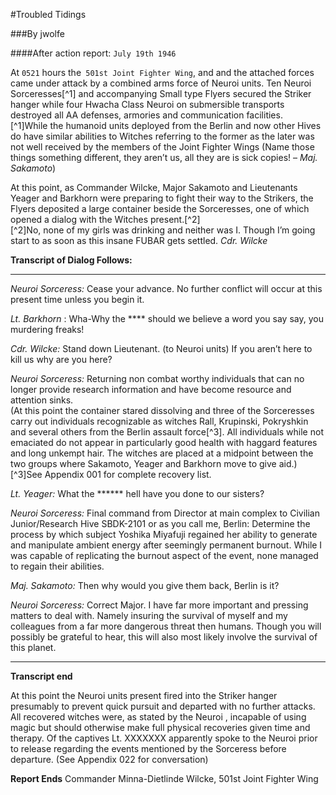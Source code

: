 #Troubled Tidings

###By jwolfe

####After action report: `July 19th 1946`

At `0521` hours the` 501st Joint Fighter Wing`, and and the attached forces came under attack by a combined arms force of Neuroi units. Ten Neuroi Sorceresses[^1] and accompanying Small type Flyers secured the Striker hanger while four Hwacha Class Neuroi on submersible transports destroyed all AA defenses, armories and communication facilities.  
[^1]While the humanoid units deployed from the Berlin and now other Hives do have similar abilities to Witches referring to the former as the later was not well received by the members of the Joint Fighter Wings (Name those things something different, they aren’t us, all they are is sick copies! – *Maj. Sakamoto*)

At this point, as Commander Wilcke, Major Sakamoto and Lieutenants Yeager and Barkhorn were preparing to fight their way to the Strikers, the Flyers deposited a large container beside the Sorceresses, one of which opened a dialog with the Witches present.[^2]  
[^2]No, none of my girls was drinking and neither was I. Though I’m going start to as soon as this insane FUBAR gets settled. *Cdr. Wilcke*

**Transcript of Dialog Follows:**

---
*Neuroi Sorceress:* Cease your advance. No further conflict will occur at this present time unless you begin it.

*Lt. Barkhorn* : Wha-Why the **** should we believe a word you say say, you murdering freaks!

*Cdr. Wilcke:* Stand down Lieutenant. (to Neuroi units) If you aren’t here to kill us why are you here?

*Neuroi Sorceress:* Returning non combat worthy individuals that can no longer provide research information and have become resource and attention sinks.  
(At this point the container stared dissolving and three of the Sorceresses carry out individuals recognizable as witches Rall, Krupinski, Pokryshkin and several others from the Berlin assault force[^3]. All individuals while not emaciated do not appear in particularly good health with haggard features and long unkempt hair. The witches are placed at a midpoint between the two groups where Sakamoto, Yeager and Barkhorn move to give aid.)
[^3]See Appendix 001 for complete recovery list.

*Lt. Yeager:* What the ****** hell have you done to our sisters?

*Neuroi Sorceress:* Final command from Director at main complex to Civilian Junior/Research Hive SBDK-2101 or as you call me, Berlin: Determine the process by which subject Yoshika Miyafuji regained her ability to generate and manipulate ambient energy after seemingly permanent burnout. While I was capable of replicating the burnout aspect of the event, none managed to regain their abilities.

*Maj. Sakamoto:* Then why would you give them back, Berlin is it?

*Neuroi Sorceress:* Correct Major. I have far more important and pressing matters to deal with. Namely insuring the survival of myself and my colleagues from a far more dangerous threat then humans. Though you will possibly be grateful to hear, this will also most likely involve the survival of this planet.

---
**Transcript end**

At this point the Neuroi units present fired into the Striker hanger presumably to prevent quick pursuit and departed with no further attacks. All recovered witches were, as stated by the Neuroi , incapable of using magic but should otherwise make full physical recoveries given time and therapy. Of the captives Lt. XXXXXXX apparently spoke to the Neuroi prior to release regarding the events mentioned by the Sorceress before departure. (See Appendix 022 for conversation)

**Report Ends**
Commander Minna-Dietlinde Wilcke, 501st Joint Fighter Wing 
